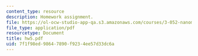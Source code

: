 ```yaml
---
content_type: resource
description: Homework assignment.
file: https://ol-ocw-studio-app-qa.s3.amazonaws.com/courses/3-052-nanomechanics-of-materials-and-biomaterials-spring-2007/7f1f98ed98647890f9234ee57d33dc6a_hw5.pdf
file_type: application/pdf
resourcetype: Document
title: hw5.pdf
uid: 7f1f98ed-9864-7890-f923-4ee57d33dc6a
---
```

